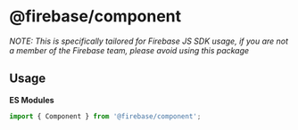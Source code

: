 # @firebase/component

_NOTE: This is specifically tailored for Firebase JS SDK usage, if you are not a
member of the Firebase team, please avoid using this package_

## Usage

**ES Modules**

```javascript
import { Component } from '@firebase/component';
```
